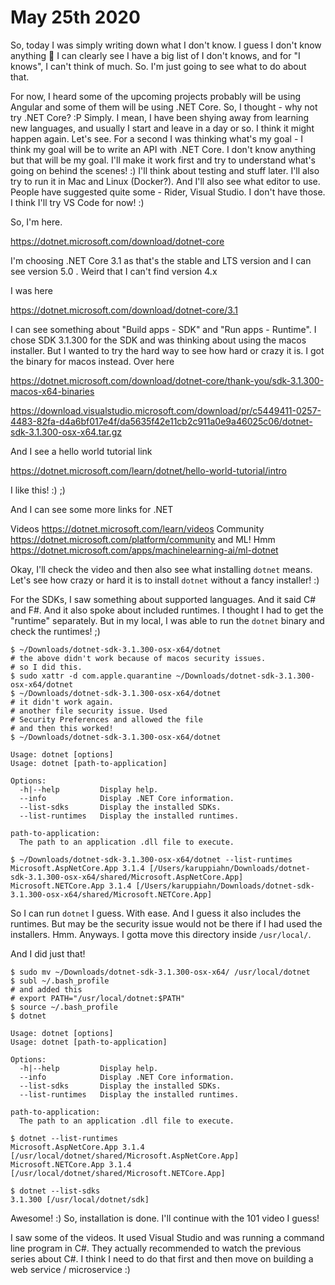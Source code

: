 # May 25th 2020

So, today I was simply writing down what I don't know.
I guess I don't know anything 🙈 I can clearly see I
have a big list of I don't knows, and for "I knows",
I can't think of much. So. I'm just going to see what
to do about that.

For now, I heard some of the upcoming projects probably
will be using Angular and some of them will be using
.NET Core. So, I thought - why not try .NET Core? :P
Simply. I mean, I have been shying away from learning
new languages, and usually I start and leave in a day
or so. I think it might happen again. Let's see. For
a second I was thinking what's my goal - I think my
goal will be to write an API with .NET Core. I don't
know anything but that will be my goal. I'll make it
work first and try to understand what's going on
behind the scenes! :) I'll think about testing and
stuff later. I'll also try to run it in Mac and Linux
(Docker?). And I'll also see what editor to use. People
have suggested quite some - Rider, Visual Studio. I
don't have those. I think I'll try VS Code for now! :)

So, I'm here. 

https://dotnet.microsoft.com/download/dotnet-core

I'm choosing .NET Core 3.1 as that's the stable and LTS
version and I can see version 5.0 . Weird that I can't
find version 4.x

I was here

https://dotnet.microsoft.com/download/dotnet-core/3.1

I can see something about "Build apps - SDK" and "Run apps - Runtime".
I chose SDK 3.1.300 for the SDK and was thinking about using the macos installer.
But I wanted to try the hard way to see how hard or crazy it is. I got the
binary for macos instead. Over here

https://dotnet.microsoft.com/download/dotnet-core/thank-you/sdk-3.1.300-macos-x64-binaries

https://download.visualstudio.microsoft.com/download/pr/c5449411-0257-4483-82fa-d4a6bf017e4f/da5635f42e11cb2c911a0e9a46025c06/dotnet-sdk-3.1.300-osx-x64.tar.gz

And I see a hello world tutorial link 

https://dotnet.microsoft.com/learn/dotnet/hello-world-tutorial/intro

I like this! :) ;)

And I can see some more links for .NET

Videos https://dotnet.microsoft.com/learn/videos
Community https://dotnet.microsoft.com/platform/community
and ML! Hmm https://dotnet.microsoft.com/apps/machinelearning-ai/ml-dotnet

Okay, I'll check the video and then also see what installing `dotnet` means.
Let's see how crazy or hard it is to install `dotnet` without a fancy installer!
:) 

For the SDKs, I saw something about supported languages. And it said C# and F#.
And it also spoke about included runtimes. I thought I had to get the "runtime"
separately. But in my local, I was able to run the `dotnet` binary and check
the runtimes! ;)

```
$ ~/Downloads/dotnet-sdk-3.1.300-osx-x64/dotnet
# the above didn't work because of macos security issues.
# so I did this.
$ sudo xattr -d com.apple.quarantine ~/Downloads/dotnet-sdk-3.1.300-osx-x64/dotnet
$ ~/Downloads/dotnet-sdk-3.1.300-osx-x64/dotnet
# it didn't work again.
# another file security issue. Used
# Security Preferences and allowed the file
# and then this worked!
$ ~/Downloads/dotnet-sdk-3.1.300-osx-x64/dotnet

Usage: dotnet [options]
Usage: dotnet [path-to-application]

Options:
  -h|--help         Display help.
  --info            Display .NET Core information.
  --list-sdks       Display the installed SDKs.
  --list-runtimes   Display the installed runtimes.

path-to-application:
  The path to an application .dll file to execute.

$ ~/Downloads/dotnet-sdk-3.1.300-osx-x64/dotnet --list-runtimes
Microsoft.AspNetCore.App 3.1.4 [/Users/karuppiahn/Downloads/dotnet-sdk-3.1.300-osx-x64/shared/Microsoft.AspNetCore.App]
Microsoft.NETCore.App 3.1.4 [/Users/karuppiahn/Downloads/dotnet-sdk-3.1.300-osx-x64/shared/Microsoft.NETCore.App]
```

So I can run `dotnet` I guess. With ease. And I guess it also includes the
runtimes. But may be the security issue would not be there if I had used
the installers. Hmm. Anyways. I gotta move this directory inside
`/usr/local/`. 

And I did just that!

```
$ sudo mv ~/Downloads/dotnet-sdk-3.1.300-osx-x64/ /usr/local/dotnet
$ subl ~/.bash_profile
# and added this
# export PATH="/usr/local/dotnet:$PATH"
$ source ~/.bash_profile
$ dotnet

Usage: dotnet [options]
Usage: dotnet [path-to-application]

Options:
  -h|--help         Display help.
  --info            Display .NET Core information.
  --list-sdks       Display the installed SDKs.
  --list-runtimes   Display the installed runtimes.

path-to-application:
  The path to an application .dll file to execute.

$ dotnet --list-runtimes
Microsoft.AspNetCore.App 3.1.4 [/usr/local/dotnet/shared/Microsoft.AspNetCore.App]
Microsoft.NETCore.App 3.1.4 [/usr/local/dotnet/shared/Microsoft.NETCore.App]

$ dotnet --list-sdks
3.1.300 [/usr/local/dotnet/sdk]
```

Awesome! :) So, installation is done. I'll continue with the 101 video
I guess! 

I saw some of the videos. It used Visual Studio and was running a command
line program in C#. They actually recommended to watch the previous series
about C#. I think I need to do that first and then move on building a web
service / microservice :)

